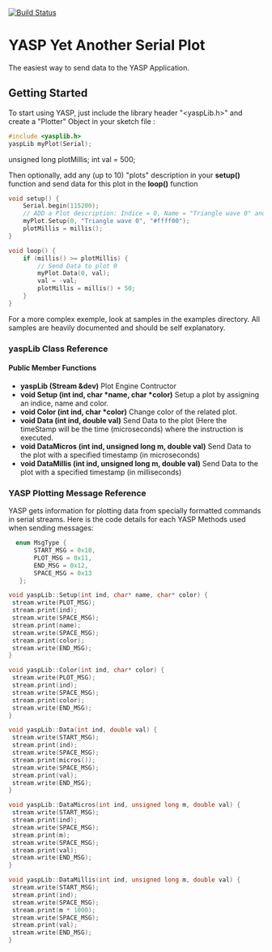 [![Build Status](https://travis-ci.org/pvizeli/CmdParser.svg?branch=master)](https://travis-ci.org/pvizeli/CmdParser)

# YASP Yet Another Serial Plot
The easiest way to send data to the YASP Application.

## Getting Started

To start using YASP, just include the library header "<yaspLib.h>" and create a "Plotter" Object in your sketch file :
```c++
#include <yasplib.h>
yaspLib myPlot(Serial);
```
unsigned long plotMillis;
int val = 500;

Then optionally, add any (up to 10) "plots" description in your <strong>setup()</strong> function
and send data for this plot in the <strong>loop()</strong> function
```c++
void setup() {
    Serial.begin(115200);
    // ADD a Plot description: Indice = 0, Name = "Triangle wave 0" and Color = yellow.
    myPlot.Setup(0, "Triangle wave 0", "#ffff00");
    plotMillis = millis();
}

void loop() {
    if (millis() >= plotMillis) {
        // Send Data to plot 0
        myPlot.Data(0, val);
        val = -val;
        plotMillis = millis() + 50;
    }
}
```
For a more complex exemple, look at samples in the examples directory. All samples are heavily documented and should be self explanatory.
<h3>yaspLib Class Reference</h3>
<h4>Public Member Functions</h4>
<ul>
<li>
<strong>yaspLib (Stream &dev)</strong> Plot Engine Contructor
</li>
<li>
<strong>void Setup (int ind, char *name, char *color)</strong> Setup a plot by assigning an indice, name and color.
</li>
<li>
<strong>void Color (int ind, char *color)</strong> Change color of the related plot.
</li>
<li>
<strong>void Data (int ind, double val)</strong> Send Data to the plot (Here the timeStamp will be the time (microseconds) where the instruction is executed.
</li>
<li>
<strong>void DataMicros (int ind, unsigned long m, double val)</strong> Send Data to the plot with a specified timestamp (in microseconds)
</li>
<li>
<strong>void DataMillis (int ind, unsigned long m, double val)</strong> Send Data to the plot with a specified timestamp (in milliseconds)
</li>
</li>
</ul>

<h3>YASP Plotting Message Reference</h3>
YASP gets information for plotting data from specially formatted commands in serial streams. Here is the code details
for each YASP Methods used when sending messages:

```c++
  enum MsgType {
       START_MSG = 0x10,
       PLOT_MSG = 0x11,
       END_MSG = 0x12,
       SPACE_MSG = 0x13
   };

void yaspLib::Setup(int ind, char* name, char* color) {
 stream.write(PLOT_MSG);
 stream.print(ind);
 stream.write(SPACE_MSG);
 stream.print(name);
 stream.write(SPACE_MSG);
 stream.print(color);
 stream.write(END_MSG);
}

void yaspLib::Color(int ind, char* color) {
 stream.write(PLOT_MSG);
 stream.print(ind);
 stream.write(SPACE_MSG);
 stream.print(color);
 stream.write(END_MSG);
}

void yaspLib::Data(int ind, double val) {
 stream.write(START_MSG);
 stream.print(ind);
 stream.write(SPACE_MSG);
 stream.print(micros());
 stream.write(SPACE_MSG);
 stream.print(val);
 stream.write(END_MSG);
}

void yaspLib::DataMicros(int ind, unsigned long m, double val) {
 stream.write(START_MSG);
 stream.print(ind);
 stream.write(SPACE_MSG);
 stream.print(m);
 stream.write(SPACE_MSG);
 stream.print(val);
 stream.write(END_MSG);
}

void yaspLib::DataMillis(int ind, unsigned long m, double val) {
 stream.write(START_MSG);
 stream.print(ind);
 stream.write(SPACE_MSG);
 stream.print(m * 1000);
 stream.write(SPACE_MSG);
 stream.print(val);
 stream.write(END_MSG);
}
```
